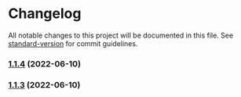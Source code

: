 # Changelog

All notable changes to this project will be documented in this file. See [standard-version](https://github.com/conventional-changelog/standard-version) for commit guidelines.

### [1.1.4](https://github.com/jte74/GolangRestSwag/compare/v1.1.3...v1.1.4) (2022-06-10)

### [1.1.3](https://github.com/jte74/GolangRestSwag/compare/v1.1.2...v1.1.3) (2022-06-10)
